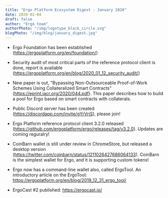 ```yaml
---
title: "Ergo Platform Ecosystem Digest - January 2020"
date: 2020-02-04
draft: false
author: "Ergo team"
authorPhoto: "/img/logotype_black_circle.svg"
blogPhoto: "/img/blog/january_digest.jpg"
---
```


* Ergo Foundation has been established (https://ergoplatform.org/en/foundation/)

* Security audit of most critical parts of the reference protocol client is done, report is available (https://ergoplatform.org/en/blog/2020_01_12_security_audit/)

* New paper is out, "Bypassing Non-Outsourceable Proof-of-Work Schemes Using Collateralized Smart Contracts" (https://eprint.iacr.org/2020/044.pdf). This paper describes how to build a pool 
for Ergo based on smart contracts with collaterals.

* Public Discord server has been created (https://discordapp.com/invite/gYrVrjS), please join!

* Ergo Platform reference protocol client 3.2.0 released (https://github.com/ergoplatform/ergo/releases/tag/v3.2.0). Updates are coming reguralry!

* CoinBarn wallet is still under review in ChromeStore, but released a desktop version (https://twitter.com/coinbarn/status/1211026427686064133). CoinBarn is the simplest wallet for Ergo, and it is supporting custom tokens!

* Ergo now has a command-line wallet also, called ErgoTool. An introductory article on the ErgoTool: https://ergoplatform.org/en/blog/2019_12_31_ergo_tool/

* ErgoCast #2 published: https://ergocast.io/
